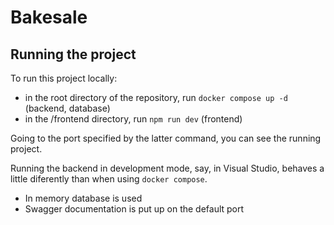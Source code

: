 # Bakesale

## Running the project

To run this project locally:
- in the root directory of the repository, run ``docker compose up -d`` (backend, database)
- in the /frontend directory, run ``npm run dev`` (frontend)

Going to the port specified by the latter command, you can see the running project.

Running the backend in development mode, say, in Visual Studio, behaves a little diferently than when using ``docker compose``.
- In memory database is used
- Swagger documentation is put up on the default port
